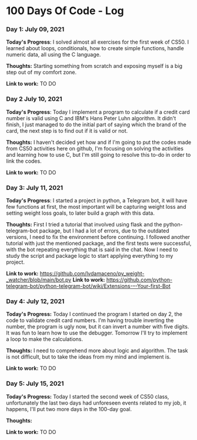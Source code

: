 # 100 Days Of Code - Log

### Day 1: July 09, 2021

**Today's Progress**: I solved almost all exercises for the first week of CS50. I learned about loops, conditionals, how to create simple functions, handle numeric data, all using the C language.

**Thoughts:** Starting something from scratch and exposing myself is a big step out of my comfort zone.

**Link to work:** TO DO

### Day 2 July 10, 2021

**Today's Progress**: Today I implement a program to calculate if a credit card number is valid using C and IBM's Hans Peter Luhn algorithm. It didn't finish, I just managed to do the initial part of saying which the brand of the card, the next step is to find out if it is valid or not.

**Thoughts:** I haven't decided yet how and if I'm going to put the codes made from CS50 activities here on github, I'm focusing on solving the activities and learning how to use C, but I'm still going to resolve this to-do in order to link the codes.

**Link to work:** TO DO

### Day 3: July 11, 2021

**Today's Progress**: I started a project in python, a Telegram bot, it will have few functions at first, the most important will be capturing weight loss and setting weight loss goals, to later build a graph with this data.

**Thoughts:** First I tried a tutorial that involved using flask and the python-telegram-bot package, but I had a lot of errors, due to the outdated versions, I need to fix the environment before continuing. I followed another tutorial with just the mentioned package, and the first tests were successful, with the bot repeating everything that is said in the chat. Now I need to study the script and package logic to start applying everything to my project.

**Link to work:** https://github.com/lvdamaceno/py_weight-_watcher/blob/main/bot.py
**Link to work:** https://github.com/python-telegram-bot/python-telegram-bot/wiki/Extensions-–-Your-first-Bot

### Day 4: July 12, 2021

**Today's Progress:** Today I continued the program I started on day 2, the code to validate credit card numbers. I'm having trouble inverting the number, the program is ugly now, but it can invert a number with five digits. It was fun to learn how to use the debugger. Tomorrow I'll try to implement a loop to make the calculations.

**Thoughts:** I need to comprehend more about logic and algorithm. The task is not difficult, but to take the ideas from my mind and implement is.

**Link to work:** TO DO

### Day 5: July 15, 2021

**Today's Progress:** Today I started the second week of CS50 class, unfortunately the last two days had unforeseen events related to my job, it happens, I'll put two more days in the 100-day goal.

**Thoughts:** 

**Link to work:** TO DO
